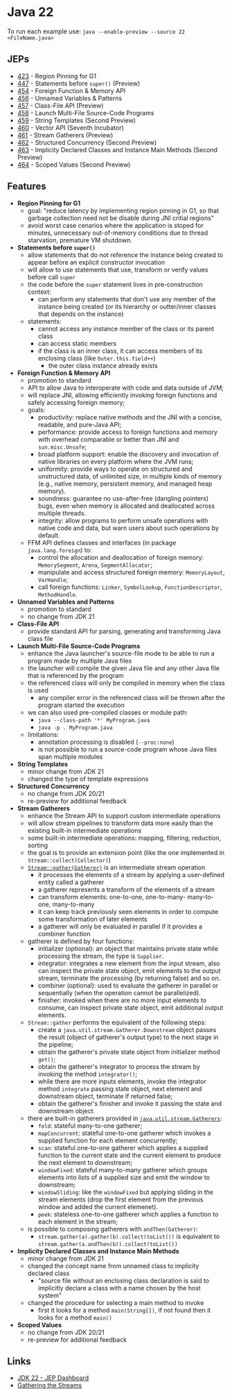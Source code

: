 # Java 22

To run each example use: `java --enable-preview --source 22 <FileName.java>`

## JEPs

* [423](https://openjdk.org/jeps/423) - Region Pinning for G1
* [447](https://openjdk.org/jeps/447) - Statements before `super()` (Preview)
* [454](https://openjdk.org/jeps/454) - Foreign Function & Memory API
* [456](https://openjdk.org/jeps/456) - Unnamed Variables & Patterns
* [457](https://openjdk.org/jeps/457) - Class-File API (Preview)
* [458](https://openjdk.org/jeps/458) - Launch Multi-File Source-Code Programs
* [459](https://openjdk.org/jeps/459) - String Templates (Second Preview)
* [460](https://openjdk.org/jeps/460) - Vector API (Seventh Incubator)
* [461](https://openjdk.org/jeps/461) - Stream Gatherers (Preview)
* [462](https://openjdk.org/jeps/462) - Structured Concurrency (Second Preview)
* [463](https://openjdk.org/jeps/463) - Implicity Declared Classes and Instance Main Methods (Second Preview)
* [464](https://openjdk.org/jeps/465) - Scoped Values (Second Preview)

## Features

* **Region Pinning for G1**
  * goal: "reduce latency by implementing region pinning in G1, so that garbage collection need not be disable during JNI critial regions"
  * avoid worst case cenarios where the application is stoped for minutes, unnecessary out-of-memory conditions due to thread starvation, premature VM shutdown.
* **Statements before `super()`**
  * allow statements that do not reference the instance being created to appear before an explicit constructor invocation
  * will allow to use statements that use, transform or verify values before call `super`
  * the code before the `super` statement lives in pre-construction context:
    * can perform any statements that don't use any member of the instance being created (or its hierarchy or outter/inner classes that depends on the instance)
  * statements:
    * cannot access any instance member of the class or its parent class
    * can access static members
    * if the class is an inner class, it can access members of its enclosing class (like `Outer.this.field++`)
      * the outer class instance already exists
* **Foreign Function & Memory API**
  * promotion to standard
  * API to allow Java to interoperate with code and data outside of JVM;
  * will replace JNI, allowing efficiently invoking foreign functions and safely accessing foreign memory;
  * goals:
    * productivity: replace native methods and the JNI with a concise, readable, and pure-Java API;
    * performance: provide access to foreign functions and memory with overhead comparable or better than JNI and `sun.misc.Unsafe`;
    * broad platform support: enable the discovery and invocation of native libraries on every platform where the JVM runs;
    * uniformity: provide ways to operate on structured and unstructured data, of unlimited size, in multiple kinds of memory (e.g., native memory, persistent memory, and managed heap memory).
    * soundness: guarantee no use-after-free (dangling pointers) bugs, even when memory is allocated and deallocated across multiple threads.
    * integrity: allow programs to perform unsafe operations with native code and data, but warn users about such operations by default.
  * FFM API defines classes and interfaces (in package `java.lang.foreign`) to:
    * control the allocation and deallocation of foreign memory: `MemorySegment`, `Arena`, `SegmentAllocator`;
    * manipulate and access structured foreign memory: `MemoryLayout`, `VarHandle`;
    * call foreign functions: `Linker`, `SymbolLookup`, `FunctionDescriptor`, `MethodHandle`.
* **Unnamed Variables and Patterns**
  * promotion to standard
  * no change from JDK 21
* **Class-File API**
  * provide standard API for parsing, generating and transforming Java class file
* **Launch Multi-File Source-Code Programs**
  * enhance the Java launcher's source-file mode to be able to run a program made by multiple Java files
  * the launcher will compile the given Java file and any other Java file that is referenced by the program
  * the referenced class will only be compiled in memory when the class is used
    * any compiler error in the referenced class will be thrown after the program started the execution
  * we can also used pre-compiled classes or module path:
    * `java --class-path '*' MyProgram.java`
    * `java -p . MyProgram.java`
  * limitations:
    * annotation processing is disabled (`--proc:none`)
    * is not possible to run a source-code program whose Java files span multiple modules
* **String Templates**
  * minor change from JDK 21
  * changed the type of template expressions
* **Structured Concurrency**
  * no change from JDK 20/21
  * re-preview for additional feedback
* **Stream Gatherers**
  * enhance the Stream API to support custom intermediate operations
  * will allow stream pipelines to transform data more easily than the existing built-in intermediate operations
  * some built-in intermediate operations: mapping, filtering, reduction, sorting
  * the goal is to provide an extension point (like the one implemented in `Stream::collect(Collector)`)
  * [`Stream::gather(Gatherer)`](https://cr.openjdk.org/~vklang/gatherers/api/java.base/java/util/stream/Gatherer.html) is an intermediate stream operation 
    * it processes the elements of a stream by applying a user-defined entity called a gatherer
    * a gatherer represents a transform of the elements of a stream
    * can transform elements: one-to-one, one-to-many- many-to-one, many-to-many
    * it can keep track previously seen elements in order to compute some transformation of later elements
    * a gatherer will only be evaluated in parallel if it provides a combiner function
  * gatherer is defined by four functions:
    * initializer (optional): an object that maintains private state while processing the stream, the type is `Supplier`.
    * integrator: integrates a new element from the input stream, also can inspect the private state object, emit elements to the output stream, terminate the processing (by returning false) and so on.
    * combiner (optional): used to evaluate the gatherer in parallel or sequentially (when the operation cannot be parallelized).
    * finisher: invoked when there are no more input elements to consume, can inspect private state object, emit additional output elements.
  * `Stream::gather` performs the equivalent of the following steps:
    * create a `java.util.stream.Gatherer.Downstream` object passes the result (object of gatherer's output type) to the next stage in the pipeline;
    * obtain the gatherer's private state object from initializer method `get()`;
    * obtain the gatherer's integrator to process the stream by invoking the method `integrator()`;
    * while there are more inputs elements, invoke the integrator method `integrate` passing state object, next element and downstream object, terminate if returned false;
    * obtain the gatherer's finisher and invoke it passing the state and downstream object.
  * there are built-in gatherers provided in [`java.util.stream.Gatherers`](https://cr.openjdk.org/~vklang/gatherers/api/java.base/java/util/stream/Gatherers.html):
    * `fold`: stateful many-to-one gatherer;
    * `mapConcurrent`: stateful one-to-one gatherer which invokes a supplied function for each element concurrently;
    * `scan`: stateful one-to-one gatherer which applies a supplied function to the current state and the current element to produce the next element to downstream;
    * `windowFixed`: stateful many-to-many gatherer which groups elements into lists of a supplied size and emit the window to downstream;
    * `windowSliding`: like the `windowFixed` but applying sliding in the stream elements (drop the first element from the previous window and added the current elemenet).
    * `peek`: stateless one-to-one gatherer which applies a function to each element in the stream;
  * is possible to composing gatherers with `andThen(Gatherer)`:
    * `stream.gather(a).gather(b).collect(toList())` is equivalent to `stream.gather(a.andThen(b)).collect(toList())`
* **Implicity Declared Classes and Instance Main Methods**
  * minor change from JDK 21
  * changed the concept name from unnamed class to implicity declared class
    * "source file without an enclosing class declaration is said to implicitly declare a class with a name chosen by the host system"
  * changed the procedure for selecting a main method to invoke
    * first it looks for a method `main(String[])`, if not found then it looks for a method `main()`
* **Scoped Values**
  * no change from JDK 20/21
  * re-preview for additional feedback


## Links

* [JDK 22 - JEP Dashboard](https://bugs.openjdk.org/secure/Dashboard.jspa?selectPageId=21900)
* [Gathering the Streams](https://cr.openjdk.org/~vklang/Gatherers.html)

